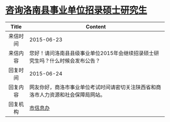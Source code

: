 # <a href="http://www.shangluo.gov.cn/zmhd/ldxxxx.jsp?urltype=leadermail.LeaderMailContentUrl&wbtreeid=1112&leadermailid=3208">咨询洛南县事业单位招录硕士研究生</a>
| Title |                       Content                        |
|:-----:|------------------------------------------------------|
| 来信时间  | 2015-06-23                                           |
| 来信内容  | 您好！请问洛南县县级事业单位2015年会继续招录硕士研究生吗？什么时候会发布公告？            |
| 回复时间  | 2015-06-24                                           |
| 回复内容  | 网友你好，商洛市事业单位考试时间请密切关注陕西省和商洛市人力资源和社会保障局网站。            |
| 回复机构  | <a href="../../categories/agencies/市信息办.md">市信息办</a> |